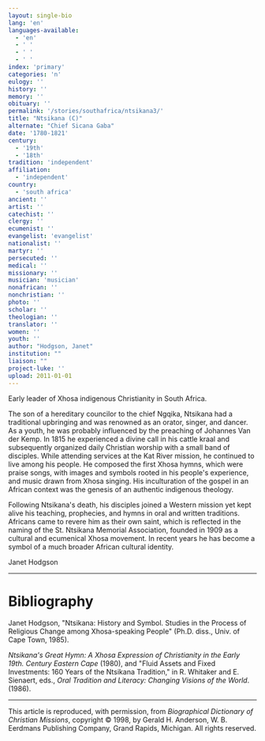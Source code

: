 ```yaml
---
layout: single-bio
lang: 'en'
languages-available:
  - 'en'
  - ' '
  - ' '
  - ' '
index: 'primary'
categories: 'n'
eulogy: ''
history: ''
memory: ''
obituary: ''
permalink: '/stories/southafrica/ntsikana3/'
title: "Ntsikana (C)"
alternate: "Chief Sicana Gaba"
date: '1780-1821'
century:
  - '19th'
  - '18th'
tradition: 'independent'
affiliation:
  - 'independent'
country:
  - 'south africa'
ancient: ''
artist: ''
catechist: ''
clergy: ''
ecumenist: ''
evangelist: 'evangelist'
nationalist: ''
martyr: ''
persecuted: ''
medical: ''
missionary: ''
musician: 'musician'
nonafrican: ''
nonchristian: ''
photo: ''
scholar: ''
theologian: ''
translator: ''
women: ''
youth: ''
author: "Hodgson, Janet"
institution: ""
liaison: ""
project-luke: ''
upload: 2011-01-01
---
```




Early leader of Xhosa indigenous Christianity in South Africa.

The son of a hereditary councilor to the chief Ngqika, Ntsikana had a traditional upbringing and was renowned as an orator, singer, and dancer. As a youth, he was probably influenced by the preaching of Johannes Van der Kemp. In 1815 he experienced a divine call in his cattle kraal and subsequently organized daily Christian worship with a small band of disciples. While attending services at the Kat River mission, he continued to live among his people. He composed the first Xhosa hymns, which were praise songs, with images and symbols rooted in his people's experience, and music drawn from Xhosa singing. His inculturation of the gospel in an African context was the genesis of an authentic indigenous theology.

Following Ntsikana's death, his disciples joined a Western mission yet kept alive his teaching, prophecies, and hymns in oral and written traditions. Africans came to revere him as their own saint, which is reflected in the naming of the St. Ntsikana Memorial Association, founded in 1909 as a cultural and ecumenical Xhosa movement. In recent years he has become a symbol of a much broader African cultural identity.

Janet Hodgson

---

# Bibliography

Janet Hodgson, "Ntsikana: History and Symbol. Studies in the Process of Religious Change among Xhosa-speaking People" (Ph.D. diss., Univ. of Cape Town, 1985).

*Ntsikana's Great Hymn: A Xhosa Expression of Christianity in the Early 19th. Century Eastern Cape* (1980), and "Fluid Assets and Fixed Investments: 160 Years of the Ntsikana Tradition," in R. Whitaker and E. Sienaert, eds., *Oral Tradition and Literacy: Changing Visions of the World*. (1986).

---

This article is reproduced, with permission, from *Biographical Dictionary of Christian Missions*,   copyright &copy; 1998, by Gerald H. Anderson, W. B. Eerdmans Publishing Company, Grand Rapids, Michigan.  All rights reserved.
